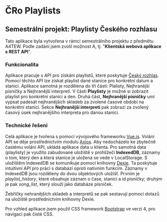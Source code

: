 # ČRo Playlists

## Semestrální projekt: Playlisty Českého rozhlasu

Tato aplikace byla vytvořena v rámci semestrálního projektu z předmětu A4TEW. Podle zadání jsem zvolil možnost A, tj. "**Klientská webová aplikace s REST API**".

### Funkcionalita

Aplikace pracuje s API pro získání playlistů, které poskytuje [Český rozhlas](https://data.irozhlas.cz/opendata/). Pomocí těchto API lze získat playlist dané stanice pro konkrétní datum a stanici. Aplikace samotná je rozdělena do tří částí: Plalisty, Nejhranější písničky a Nejhranější interpreti. V části **Playlisty** je možné si zobrazit playlist pro konkrétní stanici a den. Druhá část, **Nejhranější písničky** umí vypsat padesát nejhranějších skladeb za zvolené časové období na konkrétní stanici. Sekce **Nejhranější interpreti** pak zobrazí za zvolený časový úsek nejhranějšího interpreta pro danou stanici.

### Technické řešení

Celá aplikace je tvořena s pomocí vývojového frameworku [Vue.js](https://vuejs.org/). Volání API se děje prostřednictvím modulu [Axios](https://github.com/axios/axios). Aby nedocházelo ke zbytečně častému volání API, ukládá aplikace data u klienta. Pro samotná data (playlisty) je využito zabudované uložiště v prohlížeči **IndexedDB**, záznamy o tom, který den a která stanice je uložena se vede v LocalStorage. S uložištěm IndexedDB se komunikuje pomocí knihovny [Dexie](https://dexie.org/). Ta poskytuje intuitivní API pro práci s databází oproti nativním funkcím. Záznamy v IndexedDB jsou rozděleny do dvou objektových uložišť. Prvním je _playlist_history_, které obsahuje záznam o čase, stanici a id písničky; druhým je pak _song_list_, který slouží jako databáze písniček.

Žebříčky nehranějších skladeb a interpretů se pak sestavují pomocí dotazů na uložiště prostřednictvím knihovny Dexie.

Pro vzhled aplikace jsem použil CSS framework [Bootstrap](https://getbootstrap.com/) ve verzi 4, pro navigaci pak čisté CSS.
